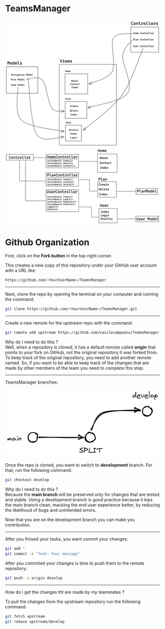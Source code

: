 # TeamsManager
![Relations](docs/relations.png)
![Relations](docs/umldiagram.png)

# Github Organization
First, click on the **Fork button** in the top-right corner. 

This creates a new copy of this repository under your GitHub user account with a URL like:
```bash
https://github.com/<YourUserName>/TeamsManager
```

---

Next, clone the repo by opening the terminal on your computer and running the command:

```bash
git clone https://github.com/<YourUserName>/TeamsManager.git
```

---

Create a new remote for the upstream repo with the command:
```bash
git remote add upstream https://github.com/vasilecampeanu/TeamsManager
```
Why do I need to do this ?
</br>
Well, when a repository is cloned, it has a default remote called **origin** that points to your fork on GitHub, not the original repository it was forked from. To keep track of the original repository, you need to add another remote named. So, if you want to be able to keep track of the changes that are made by other members of the team you need to complete this step.

---

TeamsManager branches:

![branches](docs/branches.png)

Once the repo is cloned, you want to switch to **development** branch. For that, run the following command:

```bash
git checkout develop
```

Why do I need to do this ?
<br>
Because the **main branch** will be preserved only for changes that are tested and stable. Using a development branch is good practice because it kips the main branch clean, macking the end user experience better, by reducing the likelihood of bugs and unintended errors.

Now that you are on the development branch you can make you contribution.

---

After you finised your tasks, you want commit your changes:

```bash
git add *
git commit -m "feat: Your message"
```

After you commited your changes is time to push them to the remote repository:

```bash
git push -u origin develop
```

---

How do i get the changes tht are made by my teammates ?

To pull the changes from the upstream repository run the following command:

```bash
git fetch upstream
git rebase upstream/develop
```